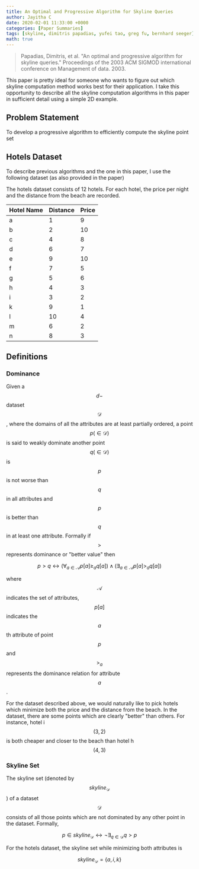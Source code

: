 ```yaml
---
title: An Optimal and Progressive Algorithm for Skyline Queries
author: Jayitha C
date: 2020-02-01 11:33:00 +0000
categories: [Paper Summaries]
tags: [skyline, dimitris papadias, yufei tao, greg fu, bernhard seeger]
math: true
---
```


> Papadias, Dimitris, et al. "An optimal and progressive algorithm for skyline queries." Proceedings of the 2003 ACM SIGMOD international conference on Management of data. 2003.

This paper is pretty ideal for someone who wants to figure out which skyline computation method works best for their application. I take this opportunity to describe all the skyline computation algorithms in this paper in sufficient detail using a simple 2D example.

## Problem Statement

To develop a progressive algorithm to efficiently compute the skyline point set

## Hotels Dataset

To describe previous algorithms and the one in this paper, I use the following dataset (as also provided in the paper)

The hotels dataset consists of 12 hotels. For each hotel, the price per night and the distance from the beach are recorded. 

| Hotel Name | Distance | Price |
|:---|:---|:---|
|a|1|9|
|b|2|10|
|c|4|8|
|d|6|7|
|e|9|10|
|f|7|5|
|g|5|6|
|h|4|3|
|i|3|2|
|k|9|1|
|l|10|4|
|m|6|2|
|n|8|3|

## Definitions

### Dominance

Given a $$ d- $$ dataset $$ \mathcal{D} $$, where the domains of all the attributes are at least partially ordered, a point $$ p (\in \mathcal{D}) $$ is said to weakly dominate another point $$ q (\in \mathcal{D}) $$ is $$ p $$ is not worse than $$ q $$ in all attributes and $$ p $$ is better than $$ q $$ in at least one attribute. Formally if $$ > $$ represents dominance or "better value" then

$$ p > q \leftrightarrow \left ( \forall_{a \in \mathcal{A}} p[a] \geq_a q[a] \right ) \wedge \left ( \exists_{a \in \mathcal{A}} p[a] >_a q[a] \right ) $$

where $$ \mathcal{A} $$ indicates the set of attributes, $$ p[a] $$ indicates the $$ a $$th attribute of point $$ p $$ and $$ >_a $$ represents the dominance relation for attribute $$ a $$.

For the dataset described above, we would naturally like to pick hotels which minimize both the price and the distance from the beach. In the dataset, there are some points which are clearly "better" than others. For instance, hotel i $$ (3, 2) $$ is both cheaper and closer to the beach than hotel h $$ (4, 3) $$

### Skyline Set

The skyline set (denoted by $$ skyline_{\mathcal{D}} $$) of a dataset $$ \mathcal{D} $$ consists of all those points which are not dominated by any other point in the dataset. Formally,

$$ p \in skyline_{\mathcal{D}} \leftrightarrow \neg \exists_{q \in \mathcal{D}} q > p $$

For the hotels dataset, the skyline set while minimizing both attributes is 

$$ skyline_{\mathcal{D}} = \{ a, i, k \} $$








